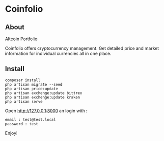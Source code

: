 # Coinfolio

## About

Altcoin Portfolio

Coinfolio offers cryptocurrency management. Get detailed price and market information for individual currencies all in one place.

## Install

    composer install
    php artisan migrate --seed
    php artisan price:update
    php artisan exchenge:update bittrex
    php artisan exchenge:update kraken
    php artisan serve
    
Open http://127.0.0.1:8000 an login with :
    
    email : test@test.local
    password : test

Enjoy!